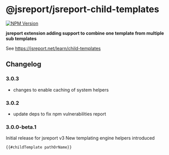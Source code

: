 # @jsreport/jsreport-child-templates
[![NPM Version](http://img.shields.io/npm/v/@jsreport/jsreport-child-templates.svg?style=flat-square)](https://npmjs.com/package/@jsreport/jsreport-child-templates)

**jsreport extension adding support to combine one template from multiple sub templates**

See https://jsreport.net/learn/child-templates

## Changelog

### 3.0.3

- changes to enable caching of system helpers

### 3.0.2

- update deps to fix npm vulnerabilities report

### 3.0.0-beta.1

Initial release for jsreport v3
New templating engine helpers introduced
```
{{#childTemplate pathOrName}}
```
